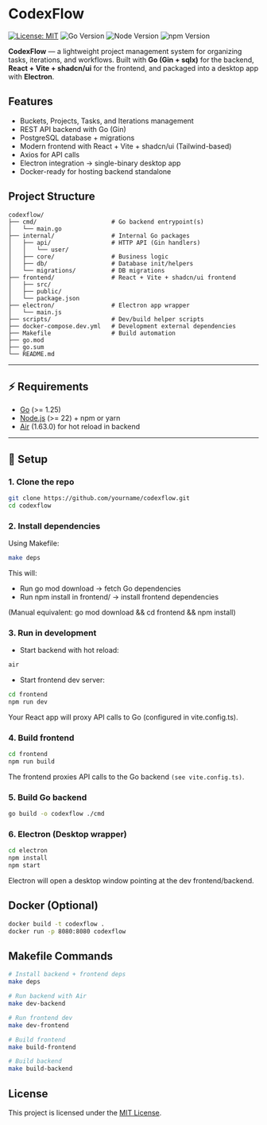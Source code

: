 # CodexFlow

[![License: MIT](https://img.shields.io/badge/License-MIT-yellow.svg)](./LICENSE)
![Go Version](https://img.shields.io/badge/Go-1.25-00ADD8?logo=go&logoColor=white)
![Node Version](https://img.shields.io/badge/Node-22.19.0-339933?logo=node.js&logoColor=white)
![npm Version](https://img.shields.io/badge/npm-10.8.3-CB3837?logo=npm&logoColor=white)

**CodexFlow** — a lightweight project management system for organizing tasks, iterations, and workflows.
Built with **Go (Gin + sqlx)** for the backend, **React + Vite + shadcn/ui** for the frontend, and packaged into a desktop app with **Electron**.

## Features

- Buckets, Projects, Tasks, and Iterations management
- REST API backend with Go (Gin)
- PostgreSQL database + migrations
- Modern frontend with React + Vite + shadcn/ui (Tailwind-based)
- Axios for API calls
- Electron integration → single-binary desktop app
- Docker-ready for hosting backend standalone

## Project Structure

```
codexflow/
├── cmd/                     # Go backend entrypoint(s)
│   └── main.go
├── internal/                # Internal Go packages
│   ├── api/                 # HTTP API (Gin handlers)
│   │   └── user/       
│   ├── core/                # Business logic
│   ├── db/                  # Database init/helpers
│   └── migrations/          # DB migrations
├── frontend/                # React + Vite + shadcn/ui frontend
│   ├── src/
│   ├── public/
│   └── package.json
├── electron/                # Electron app wrapper
│   └── main.js
├── scripts/                 # Dev/build helper scripts
├── docker-compose.dev.yml   # Development external dependencies
├── Makefile                 # Build automation
├── go.mod
├── go.sum
└── README.md

```

---

## ⚡ Requirements

- [Go](https://go.dev/dl/) (>= 1.25)  
- [Node.js](https://nodejs.org/) (>= 22) + npm or yarn  
- [Air](https://github.com/air-verse/air) (1.63.0) for hot reload in backend  

---

## 🔧 Setup

### 1. Clone the repo

```sh
git clone https://github.com/yourname/codexflow.git
cd codexflow

```

### 2. Install dependencies

Using Makefile:

```sh
make deps
```

This will:

- Run go mod download → fetch Go dependencies
- Run npm install in frontend/ → install frontend dependencies

(Manual equivalent: go mod download && cd frontend && npm install)

### 3. Run in development

- Start backend with hot reload:

```sh
air
```

- Start frontend dev server:

```sh
cd frontend
npm run dev
```

Your React app will proxy API calls to Go (configured in vite.config.ts).

### 4. Build frontend

```sh
cd frontend
npm run build
```

The frontend proxies API calls to the Go backend `(see vite.config.ts)`.

### 5. Build Go backend

```sh
go build -o codexflow ./cmd
```

### 6. Electron (Desktop wrapper)

```sh
cd electron
npm install
npm start
```

Electron will open a desktop window pointing at the dev frontend/backend.

## Docker (Optional)

```sh
docker build -t codexflow .
docker run -p 8080:8080 codexflow
```

## Makefile Commands

```sh
# Install backend + frontend deps
make deps

# Run backend with Air
make dev-backend

# Run frontend dev
make dev-frontend

# Build frontend
make build-frontend

# Build backend
make build-backend

```

## License

This project is licensed under the [MIT License](./LICENSE).
